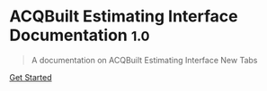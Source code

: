 # ACQBuilt Estimating Interface Documentation <small>1.0</small>

> A documentation on ACQBuilt Estimating Interface New Tabs

[Get Started](README.md)
